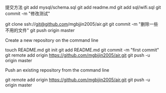 
提交方法
git add mysql/schema.sql 
git add readme.md 
git add sql/wifi.sql 
git commit -m "修改测试"

git clone ssh://git@github.com/mgbjjin2005/air.git
git commit -m "删除一些不用的文件"
git push origin master


Create a new repository on the command line

touch README.md
git init
git add README.md
git commit -m "first commit"
git remote add origin https://github.com/mgbjjin2005/air.git
git push -u origin master

Push an existing repository from the command line

git remote add origin https://github.com/mgbjjin2005/air.git
git push -u origin master

